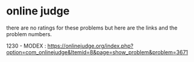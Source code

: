 # online judge
there are no ratings for these problems but here are the links and the problem numbers.

1230 - MODEX : https://onlinejudge.org/index.php?option=com_onlinejudge&Itemid=8&page=show_problem&problem=3671
